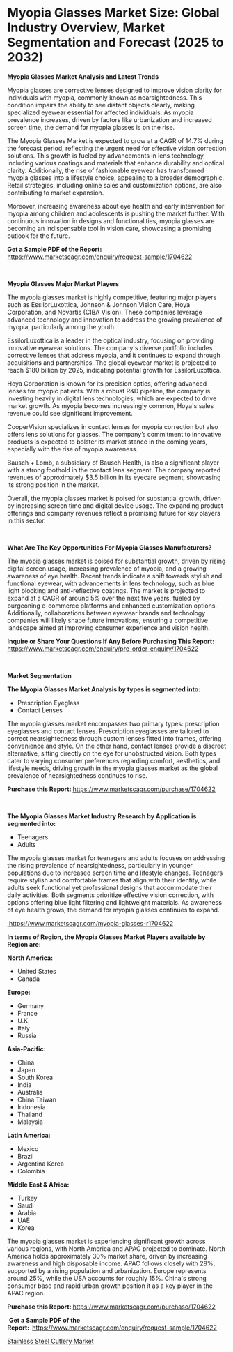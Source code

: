 <p><h1>Myopia Glasses Market Size: Global Industry Overview, Market Segmentation and Forecast (2025 to 2032)</h1></p><p><strong>Myopia Glasses Market Analysis and Latest Trends</strong></p>
<p><p>Myopia glasses are corrective lenses designed to improve vision clarity for individuals with myopia, commonly known as nearsightedness. This condition impairs the ability to see distant objects clearly, making specialized eyewear essential for affected individuals. As myopia prevalence increases, driven by factors like urbanization and increased screen time, the demand for myopia glasses is on the rise.</p><p>The Myopia Glasses Market is expected to grow at a CAGR of 14.7% during the forecast period, reflecting the urgent need for effective vision correction solutions. This growth is fueled by advancements in lens technology, including various coatings and materials that enhance durability and optical clarity. Additionally, the rise of fashionable eyewear has transformed myopia glasses into a lifestyle choice, appealing to a broader demographic. Retail strategies, including online sales and customization options, are also contributing to market expansion. </p><p>Moreover, increasing awareness about eye health and early intervention for myopia among children and adolescents is pushing the market further. With continuous innovation in designs and functionalities, myopia glasses are becoming an indispensable tool in vision care, showcasing a promising outlook for the future.</p></p>
<p><strong>Get a Sample PDF of the Report:&nbsp;</strong> <a href="https://www.marketscagr.com/enquiry/request-sample/1704622?utm_campaign=2378&utm_medium=2&utm_source=Github&utm_content=ia&utm_term=07022025&utm_id=myopia-glasses">https://www.marketscagr.com/enquiry/request-sample/1704622</a></p>
<p>&nbsp;</p>
<p><strong>Myopia Glasses Major Market Players</strong></p>
<p><p>The myopia glasses market is highly competitive, featuring major players such as EssilorLuxottica, Johnson & Johnson Vision Care, Hoya Corporation, and Novartis (CIBA Vision). These companies leverage advanced technology and innovation to address the growing prevalence of myopia, particularly among the youth.</p><p>EssilorLuxottica is a leader in the optical industry, focusing on providing innovative eyewear solutions. The company's diverse portfolio includes corrective lenses that address myopia, and it continues to expand through acquisitions and partnerships. The global eyewear market is projected to reach $180 billion by 2025, indicating potential growth for EssilorLuxottica.</p><p>Hoya Corporation is known for its precision optics, offering advanced lenses for myopic patients. With a robust R&D pipeline, the company is investing heavily in digital lens technologies, which are expected to drive market growth. As myopia becomes increasingly common, Hoya's sales revenue could see significant improvement.</p><p>CooperVision specializes in contact lenses for myopia correction but also offers lens solutions for glasses. The company’s commitment to innovative products is expected to bolster its market stance in the coming years, especially with the rise of myopia awareness.</p><p>Bausch + Lomb, a subsidiary of Bausch Health, is also a significant player with a strong foothold in the contact lens segment. The company reported revenues of approximately $3.5 billion in its eyecare segment, showcasing its strong position in the market.</p><p>Overall, the myopia glasses market is poised for substantial growth, driven by increasing screen time and digital device usage. The expanding product offerings and company revenues reflect a promising future for key players in this sector.</p></p>
<p>&nbsp;</p>
<p><strong>What Are The Key Opportunities For Myopia Glasses Manufacturers?</strong></p>
<p><p>The myopia glasses market is poised for substantial growth, driven by rising digital screen usage, increasing prevalence of myopia, and a growing awareness of eye health. Recent trends indicate a shift towards stylish and functional eyewear, with advancements in lens technology, such as blue light blocking and anti-reflective coatings. The market is projected to expand at a CAGR of around 5% over the next five years, fueled by burgeoning e-commerce platforms and enhanced customization options. Additionally, collaborations between eyewear brands and technology companies will likely shape future innovations, ensuring a competitive landscape aimed at improving consumer experience and vision health.</p></p>
<p><strong>Inquire or Share Your Questions If Any Before Purchasing This Report:</strong> <a href="https://www.marketscagr.com/enquiry/pre-order-enquiry/1704622?utm_campaign=2378&utm_medium=2&utm_source=Github&utm_content=ia&utm_term=07022025&utm_id=myopia-glasses">https://www.marketscagr.com/enquiry/pre-order-enquiry/1704622</a></p>
<p>&nbsp;</p>
<p><strong>Market Segmentation</strong></p>
<p><strong>The Myopia Glasses Market Analysis by types is segmented into:</strong></p>
<p><ul><li>Prescription Eyeglass</li><li>Contact Lenses</li></ul></p>
<p><p>The myopia glasses market encompasses two primary types: prescription eyeglasses and contact lenses. Prescription eyeglasses are tailored to correct nearsightedness through custom lenses fitted into frames, offering convenience and style. On the other hand, contact lenses provide a discreet alternative, sitting directly on the eye for unobstructed vision. Both types cater to varying consumer preferences regarding comfort, aesthetics, and lifestyle needs, driving growth in the myopia glasses market as the global prevalence of nearsightedness continues to rise.</p></p>
<p><strong>Purchase this Report:&nbsp;</strong><a href="https://www.marketscagr.com/purchase/1704622?utm_campaign=2378&utm_medium=2&utm_source=Github&utm_content=ia&utm_term=07022025&utm_id=myopia-glasses">https://www.marketscagr.com/purchase/1704622</a></p>
<p>&nbsp;</p>
<p><strong>The Myopia Glasses Market Industry Research by Application is segmented into:</strong></p>
<p><ul><li>Teenagers</li><li>Adults</li></ul></p>
<p><p>The myopia glasses market for teenagers and adults focuses on addressing the rising prevalence of nearsightedness, particularly in younger populations due to increased screen time and lifestyle changes. Teenagers require stylish and comfortable frames that align with their identity, while adults seek functional yet professional designs that accommodate their daily activities. Both segments prioritize effective vision correction, with options offering blue light filtering and lightweight materials. As awareness of eye health grows, the demand for myopia glasses continues to expand.</p></p>
<p><a href="https://www.marketscagr.com/myopia-glasses-r1704622?utm_campaign=2378&utm_medium=2&utm_source=Github&utm_content=ia&utm_term=07022025&utm_id=myopia-glasses">&nbsp;https://www.marketscagr.com/myopia-glasses-r1704622</a></p>
<p><strong>In terms of Region, the Myopia Glasses Market Players available by Region are:</strong></p>
<p>
    <p> <strong> North America: </strong>
        <ul>
            <li>United States</li>
            <li>Canada</li>
        </ul>
        </p> 
    <p> <strong> Europe: </strong>
        <ul>
            <li>Germany</li>
            <li>France</li>
            <li>U.K.</li>
            <li>Italy</li>
            <li>Russia</li>
        </ul>
        </p> 
    <p> <strong> Asia-Pacific: </strong>
        <ul>
            <li>China</li>
            <li>Japan</li>
            <li>South Korea</li>
            <li>India</li>
            <li>Australia</li>
            <li>China Taiwan</li>
            <li>Indonesia</li>
            <li>Thailand</li>
            <li>Malaysia</li>
        </ul>
        </p> 
    <p> <strong> Latin America: </strong>
        <ul>
            <li>Mexico</li>
            <li>Brazil</li>
            <li>Argentina Korea</li>
            <li>Colombia</li>
        </ul>
        </p> 
    <p> <strong> Middle East & Africa: </strong>
        <ul>
            <li>Turkey</li>
            <li>Saudi</li>
            <li>Arabia</li>
            <li>UAE</li>
            <li>Korea</li>
        </ul>
    </p>
    </p>
<p><p>The myopia glasses market is experiencing significant growth across various regions, with North America and APAC projected to dominate. North America holds approximately 30% market share, driven by increasing awareness and high disposable income. APAC follows closely with 28%, supported by a rising population and urbanization. Europe represents around 25%, while the USA accounts for roughly 15%. China's strong consumer base and rapid urban growth position it as a key player in the APAC region.</p></p>
<p><strong>Purchase this Report: </strong><a href="https://www.marketscagr.com/purchase/1704622?utm_campaign=2378&utm_medium=2&utm_source=Github&utm_content=ia&utm_term=07022025&utm_id=myopia-glasses">https://www.marketscagr.com/purchase/1704622</a></p>
<p>&nbsp;<strong>Get a Sample PDF of the Report:&nbsp;&nbsp;</strong><a href="https://www.marketscagr.com/enquiry/request-sample/1704622?utm_campaign=2378&utm_medium=2&utm_source=Github&utm_content=ia&utm_term=07022025&utm_id=myopia-glasses">https://www.marketscagr.com/enquiry/request-sample/1704622</a></p>
<p><strong></strong></p>
<p><p><a href="https://github.com/schwminh2001101/Market-Research-Report-List-1/blob/main/stainless-steel-cutlery-market.md?utm_campaign=2378&utm_medium=2&utm_source=Github&utm_content=ia&utm_term=07022025&utm_id=myopia-glasses">Stainless Steel Cutlery Market</a></p></p>